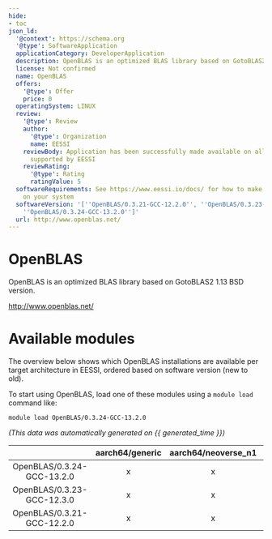 ```yaml
---
hide:
- toc
json_ld:
  '@context': https://schema.org
  '@type': SoftwareApplication
  applicationCategory: DeveloperApplication
  description: OpenBLAS is an optimized BLAS library based on GotoBLAS2 1.13 BSD version.
  license: Not confirmed
  name: OpenBLAS
  offers:
    '@type': Offer
    price: 0
  operatingSystem: LINUX
  review:
    '@type': Review
    author:
      '@type': Organization
      name: EESSI
    reviewBody: Application has been successfully made available on all architectures
      supported by EESSI
    reviewRating:
      '@type': Rating
      ratingValue: 5
  softwareRequirements: See https://www.eessi.io/docs/ for how to make EESSI available
    on your system
  softwareVersion: '[''OpenBLAS/0.3.21-GCC-12.2.0'', ''OpenBLAS/0.3.23-GCC-12.3.0'',
    ''OpenBLAS/0.3.24-GCC-13.2.0'']'
  url: http://www.openblas.net/
---
```


OpenBLAS
========


OpenBLAS is an optimized BLAS library based on GotoBLAS2 1.13 BSD version.

http://www.openblas.net/
# Available modules


The overview below shows which OpenBLAS installations are available per target architecture in EESSI, ordered based on software version (new to old).

To start using OpenBLAS, load one of these modules using a `module load` command like:

```shell
module load OpenBLAS/0.3.24-GCC-13.2.0
```

*(This data was automatically generated on {{ generated_time }})*

| |aarch64/generic|aarch64/neoverse_n1|aarch64/neoverse_v1|aarch64/nvidia/grace|x86_64/generic|x86_64/amd/zen2|x86_64/amd/zen3|x86_64/amd/zen4|x86_64/intel/cascadelake|x86_64/intel/haswell|x86_64/intel/icelake|x86_64/intel/sapphirerapids|x86_64/intel/skylake_avx512|
| :---: | :---: | :---: | :---: | :---: | :---: | :---: | :---: | :---: | :---: | :---: | :---: | :---: | :---: |
|OpenBLAS/0.3.24-GCC-13.2.0|x|x|x|x|x|x|x|x|x|x|x|x|x|
|OpenBLAS/0.3.23-GCC-12.3.0|x|x|x|x|x|x|x|x|x|x|x|x|x|
|OpenBLAS/0.3.21-GCC-12.2.0|x|x|x|x|x|x|x|x|x|x|x|x|x|
